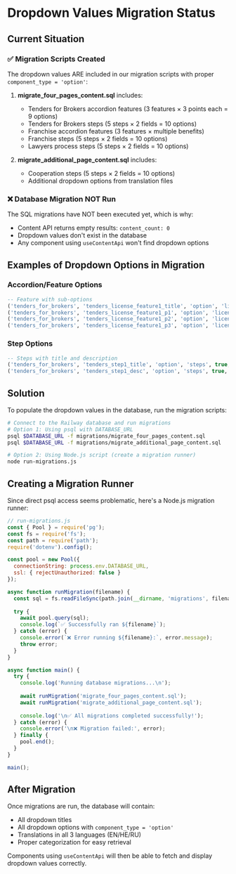 # Dropdown Values Migration Status

## Current Situation

### ✅ Migration Scripts Created
The dropdown values ARE included in our migration scripts with proper `component_type = 'option'`:

1. **migrate_four_pages_content.sql** includes:
   - Tenders for Brokers accordion features (3 features × 3 points each = 9 options)
   - Tenders for Brokers steps (5 steps × 2 fields = 10 options)
   - Franchise accordion features (3 features × multiple benefits)
   - Franchise steps (5 steps × 2 fields = 10 options)
   - Lawyers process steps (5 steps × 2 fields = 10 options)

2. **migrate_additional_page_content.sql** includes:
   - Cooperation steps (5 steps × 2 fields = 10 options)
   - Additional dropdown options from translation files

### ❌ Database Migration NOT Run
The SQL migrations have NOT been executed yet, which is why:
- Content API returns empty results: `content_count: 0`
- Dropdown values don't exist in the database
- Any component using `useContentApi` won't find dropdown options

## Examples of Dropdown Options in Migration

### Accordion/Feature Options
```sql
-- Feature with sub-options
('tenders_for_brokers', 'tenders_license_feature1_title', 'option', 'license', true, NOW(), NOW()),
('tenders_for_brokers', 'tenders_license_feature1_p1', 'option', 'license', true, NOW(), NOW()),
('tenders_for_brokers', 'tenders_license_feature1_p2', 'option', 'license', true, NOW(), NOW()),
('tenders_for_brokers', 'tenders_license_feature1_p3', 'option', 'license', true, NOW(), NOW()),
```

### Step Options
```sql
-- Steps with title and description
('tenders_for_brokers', 'tenders_step1_title', 'option', 'steps', true, NOW(), NOW()),
('tenders_for_brokers', 'tenders_step1_desc', 'option', 'steps', true, NOW(), NOW()),
```

## Solution

To populate the dropdown values in the database, run the migration scripts:

```bash
# Connect to the Railway database and run migrations
# Option 1: Using psql with DATABASE_URL
psql $DATABASE_URL -f migrations/migrate_four_pages_content.sql
psql $DATABASE_URL -f migrations/migrate_additional_page_content.sql

# Option 2: Using Node.js script (create a migration runner)
node run-migrations.js
```

## Creating a Migration Runner

Since direct psql access seems problematic, here's a Node.js migration runner:

```javascript
// run-migrations.js
const { Pool } = require('pg');
const fs = require('fs');
const path = require('path');
require('dotenv').config();

const pool = new Pool({
  connectionString: process.env.DATABASE_URL,
  ssl: { rejectUnauthorized: false }
});

async function runMigration(filename) {
  const sql = fs.readFileSync(path.join(__dirname, 'migrations', filename), 'utf8');
  
  try {
    await pool.query(sql);
    console.log(`✅ Successfully ran ${filename}`);
  } catch (error) {
    console.error(`❌ Error running ${filename}:`, error.message);
    throw error;
  }
}

async function main() {
  try {
    console.log('Running database migrations...\n');
    
    await runMigration('migrate_four_pages_content.sql');
    await runMigration('migrate_additional_page_content.sql');
    
    console.log('\n✅ All migrations completed successfully!');
  } catch (error) {
    console.error('\n❌ Migration failed:', error);
  } finally {
    pool.end();
  }
}

main();
```

## After Migration

Once migrations are run, the database will contain:
- All dropdown titles
- All dropdown options with `component_type = 'option'`
- Translations in all 3 languages (EN/HE/RU)
- Proper categorization for easy retrieval

Components using `useContentApi` will then be able to fetch and display dropdown values correctly.